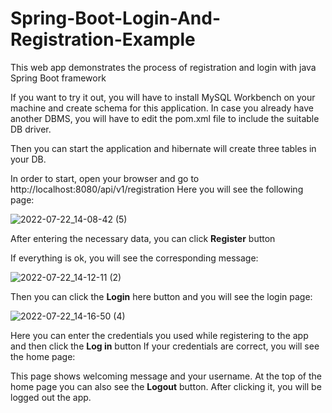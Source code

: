 # Spring-Boot-Login-And-Registration-Example

This web app demonstrates the process of registration and login with java Spring Boot framework

If you want to try it out, you will have to install MySQL Workbench on your machine and create schema for this application. In case you already have another DBMS, you will have to edit the pom.xml file to include the suitable DB driver.

Then you can start the application and hibernate will create three tables in your DB.

In order to start, open your browser and go to http://localhost:8080/api/v1/registration
Here you will see the following page:


![2022-07-22_14-08-42 (5)](https://user-images.githubusercontent.com/81825828/180518873-b20e91e0-f4a2-479f-ae86-508ee54c5bc1.png)


After entering the necessary data, you can click <b>Register</b> button

If everything is ok, you will see the corresponding message:


![2022-07-22_14-12-11 (2)](https://user-images.githubusercontent.com/81825828/180519062-0d39e15c-4bed-4c98-aba0-1bcf1e26ac6f.png)


Then you can click the <b>Login</b> here button and you will see the login page:


![2022-07-22_14-16-50 (4)](https://user-images.githubusercontent.com/81825828/180519458-2c48a8fa-4ceb-45ae-9247-1512baeabd8a.png)



Here you can enter the credentials you used while registering to the app and then click the <b>Log in</b> button
If your credentials are correct, you will see the home page:




This page shows welcoming message and your username. At the top of the home page you can also see the <b>Logout</b> button. After clicking it, you will be logged out the app. 
